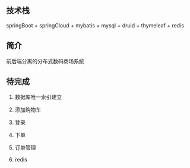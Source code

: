 ## 技术栈

springBoot + springCloud + mybatis + mysql + druid + thymeleaf + redis


## 简介

前后端分离的分布式数码商场系统


## 待完成

1. 数据库唯一索引建立

2. 添加购物车

3. 登录

4. 下单

5. 订单管理

6. redis
